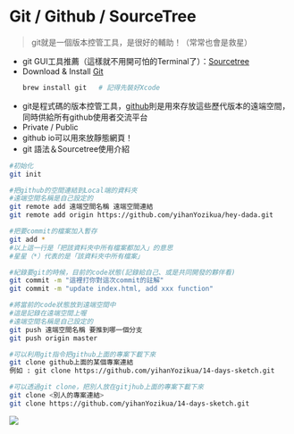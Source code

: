 # Git / Github / SourceTree
> git就是一個版本控管工具，是很好的輔助！（常常也會是救星）

* git GUI工具推薦（這樣就不用開可怕的Terminal了）：[Sourcetree](https://www.sourcetreeapp.com/)
* Download & Install [Git](https://git-scm.com/download/mac)
    ```bash
    brew install git   # 記得先裝好Xcode
    ```
* git是程式碼的版本控管工具，[github](https://github.com/)則是用來存放這些歷代版本的遠端空間，同時供給所有github使用者交流平台
* Private / Public
* github io可以用來放靜態網頁！
* git 語法＆Sourcetree使用介紹
```bash
#初始化
git init  
```
```bash
#把github的空間連結到Local端的資料夾
#遠端空間名稱是自己設定的
git remote add 遠端空間名稱 遠端空間連結
git remote add origin https://github.com/yihanYozikua/hey-dada.git
```
```bash
#把要commit的檔案加入暫存
git add *
#以上這一行是「把該資料夾中所有檔案都加入」的意思
#星星（*）代表的是「該資料夾中所有檔案」
```
```bash
#紀錄要git的時候，目前的code狀態(記錄給自己、或是共同開發的夥伴看)
git commit -m "這裡打你對這次commit的註解"
git commit -m "update index.html, add xxx function"
```
```bash
#將當前的code狀態放到遠端空間中
#這是記錄在遠端空間上喔
#遠端空間名稱是自己設定的
git push 遠端空間名稱 要推到哪一個分支 
git push origin master
```
```bash
#可以利用git指令把github上面的專案下載下來
git clone github上面的某個專案連結
例如 : git clone https://github.com/yihanYozikua/14-days-sketch.git
```
```bash
#可以透過git clone，把別人放在gitjhub上面的專案下載下來
git clone <別人的專案連結>
git clone https://github.com/yihanYozikua/14-days-sketch.git
```
![](https://i.imgur.com/fE4T7Rm.png)